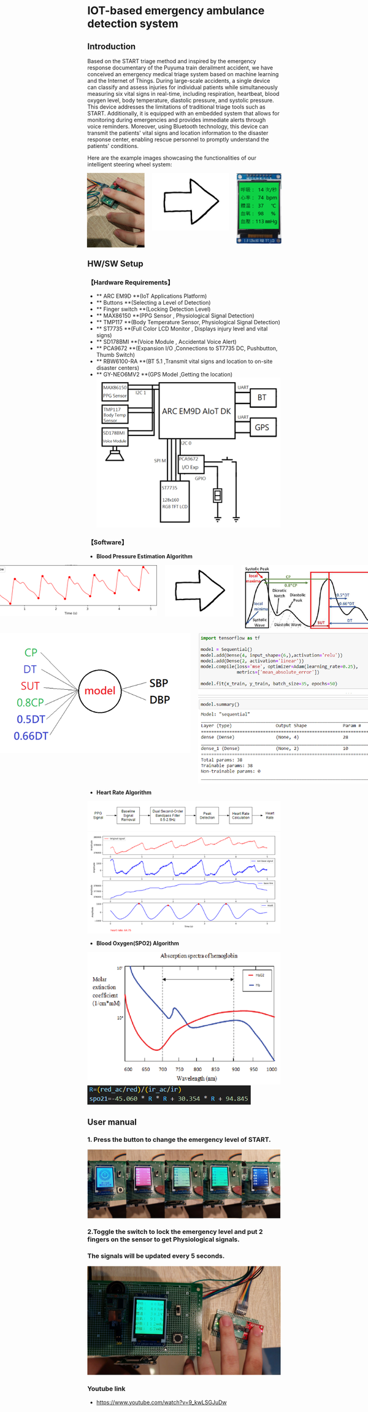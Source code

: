 # IOT-based emergency ambulance detection system
## Introduction
Based on the START triage method and inspired by the emergency response documentary of the Puyuma train derailment accident, we have conceived an emergency medical triage system based on machine learning and the Internet of Things.
During large-scale accidents, a single device can classify and assess injuries for individual patients while simultaneously measuring six vital signs in real-time, including respiration, heartbeat, blood oxygen level, body temperature, diastolic pressure, and systolic pressure. This device addresses the limitations of traditional triage tools such as START. Additionally, it is equipped with an embedded system that allows for monitoring during emergencies and provides immediate alerts through voice reminders. Moreover, using Bluetooth technology, this device can transmit the patients' vital signs and location information to the disaster response center, enabling rescue personnel to promptly understand the patients' conditions.

Here are the example images showcasing the functionalities of our intelligent steering wheel system:



<div style="display: flex; justify-content: center; align-items: flex-start;">
  <img src="https://github.com/tw13256/IOT-based-emergency-ambulance-detection-system/blob/main/%E6%89%8B%E9%83%A8.jpg" alt="Hand" width="150" style="margin: 0 10px;">
  <img src="https://github.com/tw13256/IOT-based-emergency-ambulance-detection-system/blob/main/%E7%AE%AD%E9%A0%AD.jpeg" alt="Driver Fatigue Detection" width="200" style="margin: 0 10px;">
  <img src="https://github.com/tw13256/IOT-based-emergency-ambulance-detection-system/blob/main/%E7%B6%A0%E8%89%B2.PNG" alt="Drunk Driving Detection" width="120" style="margin: 0 10px;">
</div>

## HW/SW Setup
### 【Hardware Requirements】
- **     ARC EM9D       **(IoT Applications Platform)
- **      Buttons		**(Selecting a Level of Detection)
- **   Finger switch    **(Locking Detection Level)
- **      MAX86150      **(PPG Sensor 			  , Physiological Signal Detection)
- **       TMP117		**(Body Temperature Sensor, Physiological Signal Detection)
- **       ST7735		**(Full Color LCD Monitor , Displays injury level and vital signs)
- ** 	  SD178BMI      **(Voice Module			  , Accidental Voice Alert)
- **      PCA9672		**(Expansion I/O		  ,Connections to ST7735 DC, Pushbutton, Thumb Switch)
- **     RBW6100-RA		**(BT 5.1				  ,Transmit vital signs and location to on-site disaster centers)
- **     GY-NEO6MV2     **(GPS Model			  ,Getting the location)
![hardware](https://github.com/tw13256/IOT-based-emergency-ambulance-detection-system/blob/main/%E6%9E%B6%E6%A7%8B.PNG)
### 【Software】
- **Blood Pressure Estimation Algorithm**
<div style="display: flex; justify-content: center; align-items: flex-start;">
  <img src="https://github.com/tw13256/IOT-based-emergency-ambulance-detection-system/blob/main/%E8%A1%80%E5%A3%933.PNG" alt="bp1" width="450" style="margin: 0 10px;">
  <img src="https://github.com/tw13256/IOT-based-emergency-ambulance-detection-system/blob/main/%E7%AE%AD%E9%A0%AD.jpeg" alt="bp2" width="180" style="margin: 0 10px;">
  <img src="https://github.com/tw13256/IOT-based-emergency-ambulance-detection-system/blob/main/%E8%A1%80%E5%A3%93.PNG" alt="bp3" width="370" style="margin: 0 10px;">
</div>

<div style="display: flex; justify-content: center; align-items: flex-start;">
  <img src="https://github.com/tw13256/IOT-based-emergency-ambulance-detection-system/blob/main/%E8%A1%80%E5%A3%932.PNG" alt="bp1" width="550" style="margin: 0 10px;">
  <img src="https://github.com/tw13256/IOT-based-emergency-ambulance-detection-system/blob/main/%E6%A9%9F%E5%99%A8%E5%AD%B8%E7%BF%92.PNG" alt="bp2" width="450" style="margin: 0 10px;">
 
</div>

- **Heart Rate Algorithm**
 
![image](https://github.com/tw13256/IOT-based-emergency-ambulance-detection-system/blob/main/%E5%BF%83%E8%B7%B31.PNG)
![image](https://github.com/tw13256/IOT-based-emergency-ambulance-detection-system/blob/main/%E5%BF%83%E8%B7%B32.PNG)

- **Blood Oxygen(SPO2) Algorithm**
 
![image](https://github.com/tw13256/IOT-based-emergency-ambulance-detection-system/blob/main/%E8%A1%80%E6%B0%A71.PNG)
![image](https://github.com/tw13256/IOT-based-emergency-ambulance-detection-system/blob/main/%E8%A1%80%E6%B0%A72.PNG)

## User manual
### 1. Press the button to change the emergency level of START.
![硬體](https://github.com/tw13256/IOT-based-emergency-ambulance-detection-system/blob/main/step1.PNG)
### 2.Toggle the switch to lock the emergency level and put 2 fingers on the sensor to get Physiological signals.
### The signals will be updated every 5 seconds.
![image](https://github.com/tw13256/IOT-based-emergency-ambulance-detection-system/blob/main/step2.jpg)

### Youtube link
- https://www.youtube.com/watch?v=9_kwLSGJuDw
